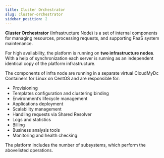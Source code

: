 ```yaml
---
title: Cluster Orchestrator
slug: cluster-orchestrator
sidebar_position: 2
---
```


**Cluster Orchestrator** (Infrastructure Node) is a set of internal components for managing resources, processing requests, and supporting PaaS system maintenance.

For high availability, the platform is running on **two infrastructure nodes**. With a help of synchronization each server is running as an independent identical copy of the platform infrastructure.

The components of infra node are running in a separate virtual CloudMyDc Containers for Linux on CentOS and are responsible for:

- Provisioning
- Templates configuration and clustering binding
- Environment’s lifecycle management
- Applications deployment
- Scalability management
- Handling requests via Shared Resolver
- Logs and statistics
- Billing
- Business analysis tools
- Monitoring and health checking

The platform includes the number of subsystems, which perform the abovelisted operations.
